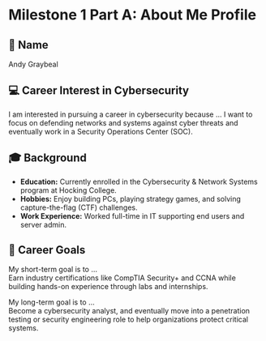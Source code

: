 # Milestone 1 Part A: About Me Profile

## 👤 Name  
Andy Graybeal

## 💻 Career Interest in Cybersecurity  
I am interested in pursuing a career in cybersecurity because …  I want to focus on defending networks and systems against cyber threats and eventually work in a Security Operations Center (SOC).

## 🎓 Background  
- **Education:**  Currently enrolled in the Cybersecurity & Network Systems program at Hocking College.
- **Hobbies:** Enjoy building PCs, playing strategy games, and solving capture-the-flag (CTF) challenges.
- **Work Experience:** Worked full-time in IT supporting end users and server admin.

## 🚀 Career Goals  
My short-term goal is to …  
Earn industry certifications like CompTIA Security+ and CCNA while building hands-on experience through labs and internships.

My long-term goal is to …  
Become a cybersecurity analyst, and eventually move into a penetration testing or security engineering role to help organizations protect critical systems.
